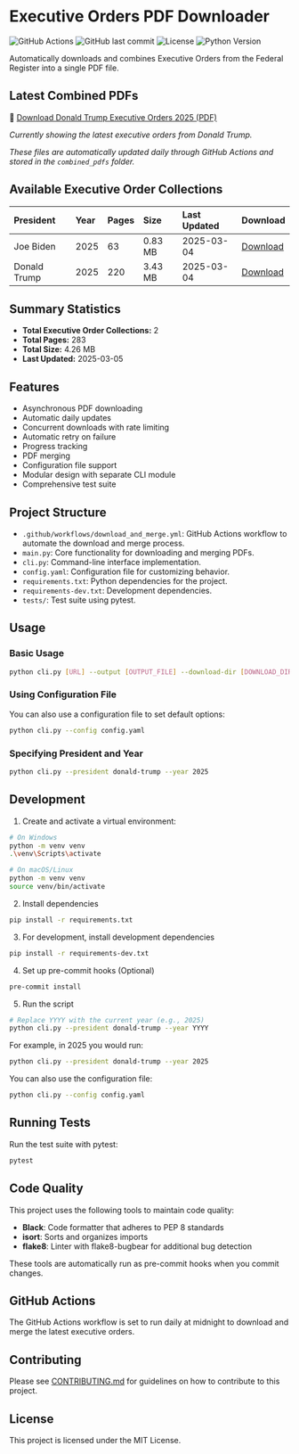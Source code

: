 # Executive Orders PDF Downloader

![GitHub Actions](https://github.com/thehappydinoa/executive-orders-pdf/actions/workflows/download_and_merge.yml/badge.svg)
![GitHub last commit](https://img.shields.io/github/last-commit/thehappydinoa/executive-orders-pdf)
![License](https://img.shields.io/github/license/thehappydinoa/executive-orders-pdf)
![Python Version](https://img.shields.io/badge/python-3.10%20%7C%203.11%20%7C%203.12-blue)

Automatically downloads and combines Executive Orders from the Federal Register into a single PDF file.

## Latest Combined PDFs

📄 [Download Donald Trump Executive Orders 2025 (PDF)](combined_pdfs/donald-trump_executive_orders_2025.pdf)

*Currently showing the latest executive orders from Donald Trump.*

*These files are automatically updated daily through GitHub Actions and stored in the `combined_pdfs` folder.*


## Available Executive Order Collections

| President | Year | Pages | Size | Last Updated | Download |
|:----------|:-----|:------|:-----|:-------------|:---------|
| Joe Biden | 2025 | 63 | 0.83 MB | 2025-03-04 | [Download](joe-biden_executive_orders_2025.pdf) |
| Donald Trump | 2025 | 220 | 3.43 MB | 2025-03-04 | [Download](donald-trump_executive_orders_2025.pdf) |

<!-- PDF_TABLE_END -->

<!-- STATS_START -->
## Summary Statistics

- **Total Executive Order Collections:** 2
- **Total Pages:** 283
- **Total Size:** 4.26 MB
- **Last Updated:** 2025-03-05

<!-- STATS_END -->

## Features

- Asynchronous PDF downloading
- Automatic daily updates
- Concurrent downloads with rate limiting
- Automatic retry on failure
- Progress tracking
- PDF merging
- Configuration file support
- Modular design with separate CLI module
- Comprehensive test suite

## Project Structure

- `.github/workflows/download_and_merge.yml`: GitHub Actions workflow to automate the download and merge process.
- `main.py`: Core functionality for downloading and merging PDFs.
- `cli.py`: Command-line interface implementation.
- `config.yaml`: Configuration file for customizing behavior.
- `requirements.txt`: Python dependencies for the project.
- `requirements-dev.txt`: Development dependencies.
- `tests/`: Test suite using pytest.

## Usage

### Basic Usage

```bash
python cli.py [URL] --output [OUTPUT_FILE] --download-dir [DOWNLOAD_DIR]
```

### Using Configuration File

You can also use a configuration file to set default options:

```bash
python cli.py --config config.yaml
```

### Specifying President and Year

```bash
python cli.py --president donald-trump --year 2025
```

## Development

1. Create and activate a virtual environment:

```bash
# On Windows
python -m venv venv
.\venv\Scripts\activate

# On macOS/Linux
python -m venv venv
source venv/bin/activate
```

2. Install dependencies

```bash
pip install -r requirements.txt
```

3. For development, install development dependencies

```bash
pip install -r requirements-dev.txt
```

4. Set up pre-commit hooks (Optional)

```bash
pre-commit install
```

5. Run the script

```bash
# Replace YYYY with the current year (e.g., 2025)
python cli.py --president donald-trump --year YYYY
```

For example, in 2025 you would run:

```bash
python cli.py --president donald-trump --year 2025
```

You can also use the configuration file:

```bash
python cli.py --config config.yaml
```

## Running Tests

Run the test suite with pytest:

```bash
pytest
```

## Code Quality

This project uses the following tools to maintain code quality:

- **Black**: Code formatter that adheres to PEP 8 standards
- **isort**: Sorts and organizes imports
- **flake8**: Linter with flake8-bugbear for additional bug detection

These tools are automatically run as pre-commit hooks when you commit changes.

## GitHub Actions

The GitHub Actions workflow is set to run daily at midnight to download and merge the latest executive orders.

## Contributing

Please see [CONTRIBUTING.md](CONTRIBUTING.md) for guidelines on how to contribute to this project.

## License

This project is licensed under the MIT License.

